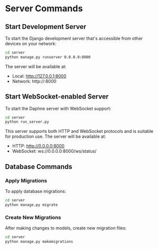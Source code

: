# Server Commands

## Start Development Server
To start the Django development server that's accessible from other devices on your network:
```bash
cd server
python manage.py runserver 0.0.0.0:8000
```

The server will be available at:
- Local: http://127.0.0.1:8000
- Network: http://<your-ip-address>:8000

## Start WebSocket-enabled Server
To start the Daphne server with WebSocket support:
```bash
cd server
python run_server.py
```

This server supports both HTTP and WebSocket protocols and is suitable for production use.
The server will be available at:
- HTTP: http://0.0.0.0:8000
- WebSocket: ws://0.0.0.0:8000/ws/status/

## Database Commands

### Apply Migrations
To apply database migrations:
```bash
cd server
python manage.py migrate
```

### Create New Migrations
After making changes to models, create new migration files:
```bash
cd server
python manage.py makemigrations
```
